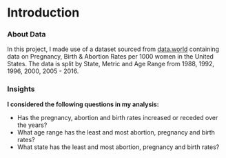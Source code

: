 # Introduction

### About Data

In this project, I made use of a dataset sourced from [data.world](https://data.world/vizwiz/pregnancy-birth-abortion-rates-in-the-united-states) containing data on Pregnancy, Birth & Abortion Rates per 1000 women in the United States. The data is split by State, Metric and Age Range from 1988, 1992, 1996, 2000, 2005 - 2016.

### Insights
**I considered the following questions in my analysis:**
   - Has the pregnancy, abortion and birth rates increased or receded over the years?
   - What age range has the least and most abortion, pregnancy and birth rates?
   - What state has the least and most abortion, pregnancy and birth rates?
